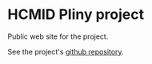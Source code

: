 # HCMID Pliny project

Public web site for the project.

See the project's [github repository](https://github.com/HCMID/plinius).
